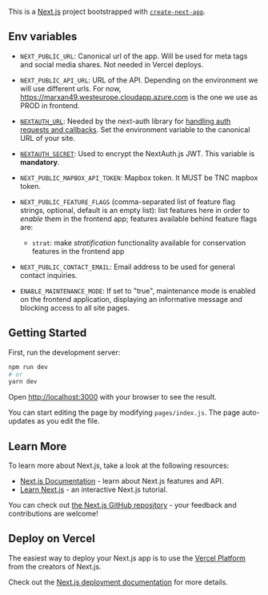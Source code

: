 This is a [Next.js](https://nextjs.org/) project bootstrapped with
[`create-next-app`](https://github.com/vercel/next.js/tree/canary/packages/create-next-app).

## Env variables

- `NEXT_PUBLIC_URL`: Canonical url of the app. Will be used for meta tags and
  social media shares. Not needed in Vercel deploys.

- `NEXT_PUBLIC_API_URL`: URL of the API. Depending on the environment we will
  use different urls. For now, https://marxan49.westeurope.cloudapp.azure.com is
  the one we use as PROD in frontend.

- [`NEXTAUTH_URL`](https://next-auth.js.org/configuration/options#nextauth_url): Needed by the next-auth library for [handling auth requests
  and callbacks](https://next-auth.js.org/configuration/options#nextauth_url).
  Set the environment variable to the canonical URL of your site.
  
- [`NEXTAUTH_SECRET`](https://next-auth.js.org/configuration/options#secret): Used to encrypt the NextAuth.js JWT. This variable is **mandatory**.

- `NEXT_PUBLIC_MAPBOX_API_TOKEN`: Mapbox token. It MUST be TNC mapbox token.

- `NEXT_PUBLIC_FEATURE_FLAGS` (comma-separated list of feature flag strings,
  optional, default is an empty list): list features here in order to _enable_
  them in the frontend app; features available behind feature flags are:
  - `strat`: make _stratification_ functionality available for conservation
    features in the frontend app

- `NEXT_PUBLIC_CONTACT_EMAIL`: Email address to be used for general contact inquiries.

- `ENABLE_MAINTENANCE_MODE`: If set to "true", maintenance mode is enabled on the frontend application, displaying an
informative message and blocking access to all site pages.

## Getting Started

First, run the development server:

```bash
npm run dev
# or
yarn dev
```

Open [http://localhost:3000](http://localhost:3000) with your browser to see the
result.

You can start editing the page by modifying `pages/index.js`. The page
auto-updates as you edit the file.

## Learn More

To learn more about Next.js, take a look at the following resources:

- [Next.js Documentation](https://nextjs.org/docs) - learn about Next.js
  features and API.
- [Learn Next.js](https://nextjs.org/learn) - an interactive Next.js tutorial.

You can check out [the Next.js GitHub
repository](https://github.com/vercel/next.js/) - your feedback and
contributions are welcome!

## Deploy on Vercel

The easiest way to deploy your Next.js app is to use the [Vercel
Platform](https://vercel.com/new) from the creators of Next.js.

Check out the [Next.js deployment
documentation](https://nextjs.org/docs/deployment#managed-nextjs-with-vercel)
for more details.

